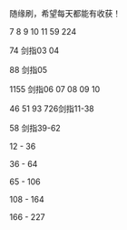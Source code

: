 随缘刷，希望每天都能有收获！

7 8 9 10 11 59 224

74  剑指03 04

 88 剑指05

1155 剑指06 07 08 09 10

46 51 93 726剑指11-38 

58 剑指39-62

12 - 36

36 - 64

65 - 106

108 - 164

166 - 227

